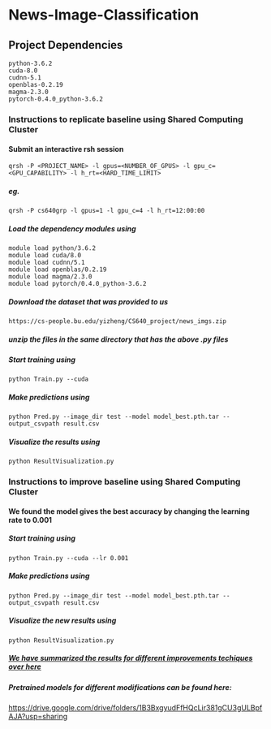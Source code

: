 # News-Image-Classification

## Project Dependencies
```
python-3.6.2
cuda-8.0
cudnn-5.1
openblas-0.2.19
magma-2.3.0
pytorch-0.4.0_python-3.6.2
```

### Instructions to replicate baseline using Shared Computing Cluster

#### Submit an interactive rsh session
```
qrsh -P <PROJECT_NAME> -l gpus=<NUMBER_OF_GPUS> -l gpu_c=<GPU_CAPABILITY> -l h_rt=<HARD_TIME_LIMIT>
```
##### eg.
```
qrsh -P cs640grp -l gpus=1 -l gpu_c=4 -l h_rt=12:00:00
```

##### Load the dependency modules using
```
module load python/3.6.2
module load cuda/8.0
module load cudnn/5.1
module load openblas/0.2.19
module load magma/2.3.0
module load pytorch/0.4.0_python-3.6.2
```

##### Download the dataset that was provided to us
```
https://cs-people.bu.edu/yizheng/CS640_project/news_imgs.zip
```

##### unzip the files in the same directory that has the above .py files 


##### Start training using
```
python Train.py --cuda
```

##### Make predictions using
```
python Pred.py --image_dir test --model model_best.pth.tar --output_csvpath result.csv
```

##### Visualize the results using
```
python ResultVisualization.py
```

### Instructions to improve baseline using Shared Computing Cluster

#### We found the model gives the best accuracy by changing the learning rate to 0.001

##### Start training using
```
python Train.py --cuda --lr 0.001
```

##### Make predictions using
```
python Pred.py --image_dir test --model model_best.pth.tar --output_csvpath result.csv
```


##### Visualize the new results using
```
python ResultVisualization.py
```

##### [We have summarized the results for different improvements techiques over here](https://github.com/paritoshshirodkar/News-Image-Classification/tree/master/Results)


##### Pretrained models for different modifications can be found here:
https://drive.google.com/drive/folders/1B3BxgyudFfHQcLir381gCU3gULBpfAJA?usp=sharing

